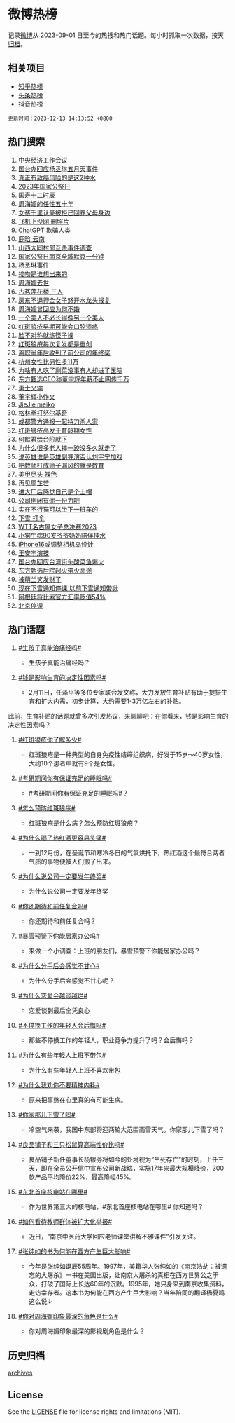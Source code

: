 # 微博热榜

记录[微博](https://www.weibo.com)从 2023-09-01 日至今的热搜和热门话题。每小时抓取一次数据，按天[归档](archives)。

## 相关项目

- [知乎热榜](https://github.com/hotarchive/zhihu)
- [头条热榜](https://github.com/hotarchive/toutiao)
- [抖音热榜](https://github.com/hotarchive/douyin)


`更新时间：2023-12-13 14:13:52 +0800`

## 热门搜索

1. [中央经济工作会议](https://m.weibo.cn/search?containerid=100103type%3D1%26t%3D10%26q%3D%23%E4%B8%AD%E5%A4%AE%E7%BB%8F%E6%B5%8E%E5%B7%A5%E4%BD%9C%E4%BC%9A%E8%AE%AE%23&stream_entry_id=51&isnewpage=1&extparam=seat%3D1%26stream_entry_id%3D51%26filter_type%3Drealtimehot%26pos%3D0%26q%3D%2523%25E4%25B8%25AD%25E5%25A4%25AE%25E7%25BB%258F%25E6%25B5%258E%25E5%25B7%25A5%25E4%25BD%259C%25E4%25BC%259A%25E8%25AE%25AE%2523%26dgr%3D0%26c_type%3D51%26cate%3D10103%26display_time%3D1702448031%26pre_seqid%3D170244803116002873539)
1. [国台办回应杨丞琳五月天事件](https://m.weibo.cn/search?containerid=100103type%3D1%26t%3D10%26q%3D%23%E5%9B%BD%E5%8F%B0%E5%8A%9E%E5%9B%9E%E5%BA%94%E6%9D%A8%E4%B8%9E%E7%90%B3%E4%BA%94%E6%9C%88%E5%A4%A9%E4%BA%8B%E4%BB%B6%23&stream_entry_id=31&isnewpage=1&extparam=seat%3D1%26band_rank%3D1%26c_type%3D31%26dgr%3D0%26filter_type%3Drealtimehot%26stream_entry_id%3D31%26pos%3D0%26q%3D%2523%25E5%259B%25BD%25E5%258F%25B0%25E5%258A%259E%25E5%259B%259E%25E5%25BA%2594%25E6%259D%25A8%25E4%25B8%259E%25E7%2590%25B3%25E4%25BA%2594%25E6%259C%2588%25E5%25A4%25A9%25E4%25BA%258B%25E4%25BB%25B6%2523%26realpos%3D1%26flag%3D4%26cate%3D5001%26lcate%3D5001%26display_time%3D1702448031%26pre_seqid%3D170244803116002873539)
1. [真正有致癌风险的是这2种水](https://m.weibo.cn/search?containerid=100103type%3D1%26t%3D10%26q%3D%23%E7%9C%9F%E6%AD%A3%E6%9C%89%E8%87%B4%E7%99%8C%E9%A3%8E%E9%99%A9%E7%9A%84%E6%98%AF%E8%BF%992%E7%A7%8D%E6%B0%B4%23&stream_entry_id=31&isnewpage=1&extparam=seat%3D1%26band_rank%3D2%26c_type%3D31%26dgr%3D0%26filter_type%3Drealtimehot%26stream_entry_id%3D31%26pos%3D1%26q%3D%2523%25E7%259C%259F%25E6%25AD%25A3%25E6%259C%2589%25E8%2587%25B4%25E7%2599%258C%25E9%25A3%258E%25E9%2599%25A9%25E7%259A%2584%25E6%2598%25AF%25E8%25BF%25992%25E7%25A7%258D%25E6%25B0%25B4%2523%26realpos%3D2%26flag%3D2%26cate%3D5001%26lcate%3D5001%26display_time%3D1702448031%26pre_seqid%3D170244803116002873539)
1. [2023年国家公祭日](https://m.weibo.cn/search?containerid=100103type%3D1%26t%3D10%26q%3D%232023%E5%B9%B4%E5%9B%BD%E5%AE%B6%E5%85%AC%E7%A5%AD%E6%97%A5%23&stream_entry_id=31&isnewpage=1&extparam=seat%3D1%26band_rank%3D3%26c_type%3D31%26dgr%3D0%26filter_type%3Drealtimehot%26stream_entry_id%3D31%26pos%3D2%26q%3D%25232023%25E5%25B9%25B4%25E5%259B%25BD%25E5%25AE%25B6%25E5%2585%25AC%25E7%25A5%25AD%25E6%2597%25A5%2523%26realpos%3D3%26flag%3D16%26cate%3D5001%26lcate%3D5001%26display_time%3D1702448031%26pre_seqid%3D170244803116002873539)
1. [国寿十二时辰](https://m.weibo.cn/search?containerid=100103type%3D1%26t%3D10%26q%3D%23%E5%9B%BD%E5%AF%BF%E5%8D%81%E4%BA%8C%E6%97%B6%E8%BE%B0%23&stream_entry_id=31&isnewpage=1&extparam=seat%3D1%26band_rank%3D4%26q%3D%2523%25E5%259B%25BD%25E5%25AF%25BF%25E5%258D%2581%25E4%25BA%258C%25E6%2597%25B6%25E8%25BE%25B0%2523%26dgr%3D0%26cate%3D5001%26stream_entry_id%3D31%26filter_type%3Drealtimehot%26pos%3D3%26c_type%3D31%26topic_ad%3D1%26adid%3D214077%26is_ad_pos%3D1%26lcate%3D5001%26display_time%3D1702448031%26pre_seqid%3D170244803116002873539)
1. [周海媚的任性五十年](https://m.weibo.cn/search?containerid=100103type%3D1%26t%3D10%26q%3D%E5%91%A8%E6%B5%B7%E5%AA%9A%E7%9A%84%E4%BB%BB%E6%80%A7%E4%BA%94%E5%8D%81%E5%B9%B4&stream_entry_id=31&isnewpage=1&extparam=seat%3D1%26band_rank%3D4%26c_type%3D31%26dgr%3D0%26filter_type%3Drealtimehot%26stream_entry_id%3D31%26pos%3D4%26q%3D%25E5%2591%25A8%25E6%25B5%25B7%25E5%25AA%259A%25E7%259A%2584%25E4%25BB%25BB%25E6%2580%25A7%25E4%25BA%2594%25E5%258D%2581%25E5%25B9%25B4%26realpos%3D4%26flag%3D2%26cate%3D5001%26lcate%3D5001%26display_time%3D1702448031%26pre_seqid%3D170244803116002873539)
1. [女孩千里认亲被拒已回养父母身边](https://m.weibo.cn/search?containerid=100103type%3D1%26t%3D10%26q%3D%23%E5%A5%B3%E5%AD%A9%E5%8D%83%E9%87%8C%E8%AE%A4%E4%BA%B2%E8%A2%AB%E6%8B%92%E5%B7%B2%E5%9B%9E%E5%85%BB%E7%88%B6%E6%AF%8D%E8%BA%AB%E8%BE%B9%23&stream_entry_id=31&isnewpage=1&extparam=seat%3D1%26band_rank%3D5%26c_type%3D31%26dgr%3D0%26filter_type%3Drealtimehot%26stream_entry_id%3D31%26pos%3D5%26q%3D%2523%25E5%25A5%25B3%25E5%25AD%25A9%25E5%258D%2583%25E9%2587%258C%25E8%25AE%25A4%25E4%25BA%25B2%25E8%25A2%25AB%25E6%258B%2592%25E5%25B7%25B2%25E5%259B%259E%25E5%2585%25BB%25E7%2588%25B6%25E6%25AF%258D%25E8%25BA%25AB%25E8%25BE%25B9%2523%26realpos%3D5%26flag%3D1%26cate%3D5001%26lcate%3D5001%26display_time%3D1702448031%26pre_seqid%3D170244803116002873539)
1. [飞机上没网 删照片](https://m.weibo.cn/search?containerid=100103type%3D1%26t%3D10%26q%3D%E9%A3%9E%E6%9C%BA%E4%B8%8A%E6%B2%A1%E7%BD%91+%E5%88%A0%E7%85%A7%E7%89%87&stream_entry_id=31&isnewpage=1&extparam=seat%3D1%26band_rank%3D6%26c_type%3D31%26dgr%3D0%26filter_type%3Drealtimehot%26stream_entry_id%3D31%26pos%3D6%26q%3D%25E9%25A3%259E%25E6%259C%25BA%25E4%25B8%258A%25E6%25B2%25A1%25E7%25BD%2591%2520%25E5%2588%25A0%25E7%2585%25A7%25E7%2589%2587%26realpos%3D6%26flag%3D2%26cate%3D5001%26lcate%3D5001%26display_time%3D1702448031%26pre_seqid%3D170244803116002873539)
1. [ChatGPT 欺骗人类](https://m.weibo.cn/search?containerid=100103type%3D1%26t%3D10%26q%3DChatGPT+%E6%AC%BA%E9%AA%97%E4%BA%BA%E7%B1%BB&stream_entry_id=31&isnewpage=1&extparam=seat%3D1%26band_rank%3D7%26c_type%3D31%26dgr%3D0%26filter_type%3Drealtimehot%26stream_entry_id%3D31%26pos%3D7%26q%3DChatGPT%2520%25E6%25AC%25BA%25E9%25AA%2597%25E4%25BA%25BA%25E7%25B1%25BB%26realpos%3D7%26flag%3D1%26cate%3D5001%26lcate%3D5001%26display_time%3D1702448031%26pre_seqid%3D170244803116002873539)
1. [鹿晗 云南](https://m.weibo.cn/search?containerid=100103type%3D1%26t%3D10%26q%3D%E9%B9%BF%E6%99%97+%E4%BA%91%E5%8D%97&stream_entry_id=31&isnewpage=1&extparam=seat%3D1%26band_rank%3D8%26c_type%3D31%26dgr%3D0%26filter_type%3Drealtimehot%26stream_entry_id%3D31%26pos%3D8%26q%3D%25E9%25B9%25BF%25E6%2599%2597%2520%25E4%25BA%2591%25E5%258D%2597%26realpos%3D8%26flag%3D1%26cate%3D5001%26lcate%3D5001%26display_time%3D1702448031%26pre_seqid%3D170244803116002873539)
1. [山西大同村邻互杀事件调查](https://m.weibo.cn/search?containerid=100103type%3D1%26t%3D10%26q%3D%23%E5%B1%B1%E8%A5%BF%E5%A4%A7%E5%90%8C%E6%9D%91%E9%82%BB%E4%BA%92%E6%9D%80%E4%BA%8B%E4%BB%B6%E8%B0%83%E6%9F%A5%23&stream_entry_id=31&isnewpage=1&extparam=seat%3D1%26band_rank%3D9%26c_type%3D31%26dgr%3D0%26filter_type%3Drealtimehot%26stream_entry_id%3D31%26pos%3D9%26q%3D%2523%25E5%25B1%25B1%25E8%25A5%25BF%25E5%25A4%25A7%25E5%2590%258C%25E6%259D%2591%25E9%2582%25BB%25E4%25BA%2592%25E6%259D%2580%25E4%25BA%258B%25E4%25BB%25B6%25E8%25B0%2583%25E6%259F%25A5%2523%26realpos%3D9%26flag%3D0%26cate%3D5001%26lcate%3D5001%26display_time%3D1702448031%26pre_seqid%3D170244803116002873539)
1. [国家公祭日南京全城默哀一分钟](https://m.weibo.cn/search?containerid=100103type%3D1%26t%3D10%26q%3D%23%E5%9B%BD%E5%AE%B6%E5%85%AC%E7%A5%AD%E6%97%A5%E5%8D%97%E4%BA%AC%E5%85%A8%E5%9F%8E%E9%BB%98%E5%93%80%E4%B8%80%E5%88%86%E9%92%9F%23&stream_entry_id=31&isnewpage=1&extparam=seat%3D1%26band_rank%3D10%26c_type%3D31%26dgr%3D0%26filter_type%3Drealtimehot%26stream_entry_id%3D31%26pos%3D10%26q%3D%2523%25E5%259B%25BD%25E5%25AE%25B6%25E5%2585%25AC%25E7%25A5%25AD%25E6%2597%25A5%25E5%258D%2597%25E4%25BA%25AC%25E5%2585%25A8%25E5%259F%258E%25E9%25BB%2598%25E5%2593%2580%25E4%25B8%2580%25E5%2588%2586%25E9%2592%259F%2523%26realpos%3D10%26flag%3D1%26cate%3D5001%26lcate%3D5001%26display_time%3D1702448031%26pre_seqid%3D170244803116002873539)
1. [杨丞琳事件](https://m.weibo.cn/search?containerid=100103type%3D1%26t%3D10%26q%3D%23%E6%9D%A8%E4%B8%9E%E7%90%B3%E4%BA%8B%E4%BB%B6%23&stream_entry_id=31&isnewpage=1&extparam=seat%3D1%26band_rank%3D11%26c_type%3D31%26dgr%3D0%26filter_type%3Drealtimehot%26stream_entry_id%3D31%26pos%3D11%26q%3D%2523%25E6%259D%25A8%25E4%25B8%259E%25E7%2590%25B3%25E4%25BA%258B%25E4%25BB%25B6%2523%26realpos%3D11%26flag%3D1%26cate%3D5001%26lcate%3D5001%26display_time%3D1702448031%26pre_seqid%3D170244803116002873539)
1. [接吻是谁想出来的](https://m.weibo.cn/search?containerid=100103type%3D1%26t%3D10%26q%3D%E6%8E%A5%E5%90%BB%E6%98%AF%E8%B0%81%E6%83%B3%E5%87%BA%E6%9D%A5%E7%9A%84&stream_entry_id=31&isnewpage=1&extparam=seat%3D1%26band_rank%3D12%26c_type%3D31%26dgr%3D0%26filter_type%3Drealtimehot%26stream_entry_id%3D31%26pos%3D12%26q%3D%25E6%258E%25A5%25E5%2590%25BB%25E6%2598%25AF%25E8%25B0%2581%25E6%2583%25B3%25E5%2587%25BA%25E6%259D%25A5%25E7%259A%2584%26realpos%3D12%26flag%3D2%26cate%3D5001%26lcate%3D5001%26display_time%3D1702448031%26pre_seqid%3D170244803116002873539)
1. [周海媚去世](https://m.weibo.cn/search?containerid=100103type%3D1%26t%3D10%26q%3D%E5%91%A8%E6%B5%B7%E5%AA%9A%E5%8E%BB%E4%B8%96&stream_entry_id=31&isnewpage=1&extparam=seat%3D1%26band_rank%3D13%26c_type%3D31%26dgr%3D0%26filter_type%3Drealtimehot%26stream_entry_id%3D31%26pos%3D13%26q%3D%25E5%2591%25A8%25E6%25B5%25B7%25E5%25AA%259A%25E5%258E%25BB%25E4%25B8%2596%26realpos%3D13%26flag%3D0%26cate%3D5001%26lcate%3D5001%26display_time%3D1702448031%26pre_seqid%3D170244803116002873539)
1. [古茗莲花楼 三人](https://m.weibo.cn/search?containerid=100103type%3D1%26t%3D10%26q%3D%E5%8F%A4%E8%8C%97%E8%8E%B2%E8%8A%B1%E6%A5%BC+%E4%B8%89%E4%BA%BA&stream_entry_id=31&isnewpage=1&extparam=seat%3D1%26band_rank%3D14%26c_type%3D31%26dgr%3D0%26filter_type%3Drealtimehot%26stream_entry_id%3D31%26pos%3D14%26q%3D%25E5%258F%25A4%25E8%258C%2597%25E8%258E%25B2%25E8%258A%25B1%25E6%25A5%25BC%2520%25E4%25B8%2589%25E4%25BA%25BA%26realpos%3D14%26flag%3D1%26cate%3D5001%26lcate%3D5001%26display_time%3D1702448031%26pre_seqid%3D170244803116002873539)
1. [房东不退押金女子怒开水龙头报复](https://m.weibo.cn/search?containerid=100103type%3D1%26t%3D10%26q%3D%23%E6%88%BF%E4%B8%9C%E4%B8%8D%E9%80%80%E6%8A%BC%E9%87%91%E5%A5%B3%E5%AD%90%E6%80%92%E5%BC%80%E6%B0%B4%E9%BE%99%E5%A4%B4%E6%8A%A5%E5%A4%8D%23&stream_entry_id=31&isnewpage=1&extparam=seat%3D1%26band_rank%3D15%26c_type%3D31%26dgr%3D0%26filter_type%3Drealtimehot%26stream_entry_id%3D31%26pos%3D15%26q%3D%2523%25E6%2588%25BF%25E4%25B8%259C%25E4%25B8%258D%25E9%2580%2580%25E6%258A%25BC%25E9%2587%2591%25E5%25A5%25B3%25E5%25AD%2590%25E6%2580%2592%25E5%25BC%2580%25E6%25B0%25B4%25E9%25BE%2599%25E5%25A4%25B4%25E6%258A%25A5%25E5%25A4%258D%2523%26realpos%3D15%26flag%3D1%26cate%3D5001%26lcate%3D5001%26display_time%3D1702448031%26pre_seqid%3D170244803116002873539)
1. [周海媚曾回应为何不婚](https://m.weibo.cn/search?containerid=100103type%3D1%26t%3D10%26q%3D%23%E5%91%A8%E6%B5%B7%E5%AA%9A%E6%9B%BE%E5%9B%9E%E5%BA%94%E4%B8%BA%E4%BD%95%E4%B8%8D%E5%A9%9A%23&stream_entry_id=31&isnewpage=1&extparam=seat%3D1%26band_rank%3D16%26c_type%3D31%26dgr%3D0%26filter_type%3Drealtimehot%26stream_entry_id%3D31%26pos%3D16%26q%3D%2523%25E5%2591%25A8%25E6%25B5%25B7%25E5%25AA%259A%25E6%259B%25BE%25E5%259B%259E%25E5%25BA%2594%25E4%25B8%25BA%25E4%25BD%2595%25E4%25B8%258D%25E5%25A9%259A%2523%26realpos%3D16%26flag%3D1%26cate%3D5001%26lcate%3D5001%26display_time%3D1702448031%26pre_seqid%3D170244803116002873539)
1. [一个美人不必长得像另一个美人](https://m.weibo.cn/search?containerid=100103type%3D1%26t%3D10%26q%3D%E4%B8%80%E4%B8%AA%E7%BE%8E%E4%BA%BA%E4%B8%8D%E5%BF%85%E9%95%BF%E5%BE%97%E5%83%8F%E5%8F%A6%E4%B8%80%E4%B8%AA%E7%BE%8E%E4%BA%BA&stream_entry_id=31&isnewpage=1&extparam=seat%3D1%26band_rank%3D17%26c_type%3D31%26dgr%3D0%26filter_type%3Drealtimehot%26stream_entry_id%3D31%26pos%3D17%26q%3D%25E4%25B8%2580%25E4%25B8%25AA%25E7%25BE%258E%25E4%25BA%25BA%25E4%25B8%258D%25E5%25BF%2585%25E9%2595%25BF%25E5%25BE%2597%25E5%2583%258F%25E5%258F%25A6%25E4%25B8%2580%25E4%25B8%25AA%25E7%25BE%258E%25E4%25BA%25BA%26realpos%3D17%26flag%3D1%26cate%3D5001%26lcate%3D5001%26display_time%3D1702448031%26pre_seqid%3D170244803116002873539)
1. [红斑狼疮早期可能会口腔溃疡](https://m.weibo.cn/search?containerid=100103type%3D1%26t%3D10%26q%3D%23%E7%BA%A2%E6%96%91%E7%8B%BC%E7%96%AE%E6%97%A9%E6%9C%9F%E5%8F%AF%E8%83%BD%E4%BC%9A%E5%8F%A3%E8%85%94%E6%BA%83%E7%96%A1%23&stream_entry_id=31&isnewpage=1&extparam=seat%3D1%26band_rank%3D18%26c_type%3D31%26dgr%3D0%26filter_type%3Drealtimehot%26stream_entry_id%3D31%26pos%3D18%26q%3D%2523%25E7%25BA%25A2%25E6%2596%2591%25E7%258B%25BC%25E7%2596%25AE%25E6%2597%25A9%25E6%259C%259F%25E5%258F%25AF%25E8%2583%25BD%25E4%25BC%259A%25E5%258F%25A3%25E8%2585%2594%25E6%25BA%2583%25E7%2596%25A1%2523%26realpos%3D18%26flag%3D1%26cate%3D5001%26lcate%3D5001%26display_time%3D1702448031%26pre_seqid%3D170244803116002873539)
1. [脸不对称就练筷子操](https://m.weibo.cn/search?containerid=100103type%3D1%26t%3D10%26q%3D%E8%84%B8%E4%B8%8D%E5%AF%B9%E7%A7%B0%E5%B0%B1%E7%BB%83%E7%AD%B7%E5%AD%90%E6%93%8D&stream_entry_id=31&isnewpage=1&extparam=seat%3D1%26band_rank%3D19%26c_type%3D31%26dgr%3D0%26filter_type%3Drealtimehot%26stream_entry_id%3D31%26pos%3D19%26q%3D%25E8%2584%25B8%25E4%25B8%258D%25E5%25AF%25B9%25E7%25A7%25B0%25E5%25B0%25B1%25E7%25BB%2583%25E7%25AD%25B7%25E5%25AD%2590%25E6%2593%258D%26realpos%3D19%26flag%3D0%26cate%3D5001%26lcate%3D5001%26display_time%3D1702448031%26pre_seqid%3D170244803116002873539)
1. [红斑狼疮每次复发都是重创](https://m.weibo.cn/search?containerid=100103type%3D1%26t%3D10%26q%3D%23%E7%BA%A2%E6%96%91%E7%8B%BC%E7%96%AE%E6%AF%8F%E6%AC%A1%E5%A4%8D%E5%8F%91%E9%83%BD%E6%98%AF%E9%87%8D%E5%88%9B%23&stream_entry_id=31&isnewpage=1&extparam=seat%3D1%26band_rank%3D20%26c_type%3D31%26dgr%3D0%26filter_type%3Drealtimehot%26stream_entry_id%3D31%26pos%3D20%26q%3D%2523%25E7%25BA%25A2%25E6%2596%2591%25E7%258B%25BC%25E7%2596%25AE%25E6%25AF%258F%25E6%25AC%25A1%25E5%25A4%258D%25E5%258F%2591%25E9%2583%25BD%25E6%2598%25AF%25E9%2587%258D%25E5%2588%259B%2523%26realpos%3D20%26flag%3D0%26cate%3D5001%26lcate%3D5001%26display_time%3D1702448031%26pre_seqid%3D170244803116002873539)
1. [离职半年后收到了前公司的年终奖](https://m.weibo.cn/search?containerid=100103type%3D1%26t%3D10%26q%3D%23%E7%A6%BB%E8%81%8C%E5%8D%8A%E5%B9%B4%E5%90%8E%E6%94%B6%E5%88%B0%E4%BA%86%E5%89%8D%E5%85%AC%E5%8F%B8%E7%9A%84%E5%B9%B4%E7%BB%88%E5%A5%96%23&stream_entry_id=31&isnewpage=1&extparam=seat%3D1%26band_rank%3D21%26c_type%3D31%26dgr%3D0%26filter_type%3Drealtimehot%26stream_entry_id%3D31%26pos%3D21%26q%3D%2523%25E7%25A6%25BB%25E8%2581%258C%25E5%258D%258A%25E5%25B9%25B4%25E5%2590%258E%25E6%2594%25B6%25E5%2588%25B0%25E4%25BA%2586%25E5%2589%258D%25E5%2585%25AC%25E5%258F%25B8%25E7%259A%2584%25E5%25B9%25B4%25E7%25BB%2588%25E5%25A5%2596%2523%26realpos%3D21%26flag%3D0%26cate%3D5001%26lcate%3D5001%26display_time%3D1702448031%26pre_seqid%3D170244803116002873539)
1. [杭州女性比男性多11万](https://m.weibo.cn/search?containerid=100103type%3D1%26t%3D10%26q%3D%23%E6%9D%AD%E5%B7%9E%E5%A5%B3%E6%80%A7%E6%AF%94%E7%94%B7%E6%80%A7%E5%A4%9A11%E4%B8%87%23&stream_entry_id=31&isnewpage=1&extparam=seat%3D1%26band_rank%3D22%26c_type%3D31%26dgr%3D0%26filter_type%3Drealtimehot%26stream_entry_id%3D31%26pos%3D22%26q%3D%2523%25E6%259D%25AD%25E5%25B7%259E%25E5%25A5%25B3%25E6%2580%25A7%25E6%25AF%2594%25E7%2594%25B7%25E6%2580%25A7%25E5%25A4%259A11%25E4%25B8%2587%2523%26realpos%3D22%26flag%3D1%26cate%3D5001%26lcate%3D5001%26display_time%3D1702448031%26pre_seqid%3D170244803116002873539)
1. [为啥有人吃了剩菜没事有人却进了医院](https://m.weibo.cn/search?containerid=100103type%3D1%26t%3D10%26q%3D%23%E4%B8%BA%E5%95%A5%E6%9C%89%E4%BA%BA%E5%90%83%E4%BA%86%E5%89%A9%E8%8F%9C%E6%B2%A1%E4%BA%8B%E6%9C%89%E4%BA%BA%E5%8D%B4%E8%BF%9B%E4%BA%86%E5%8C%BB%E9%99%A2%23&stream_entry_id=31&isnewpage=1&extparam=seat%3D1%26band_rank%3D23%26c_type%3D31%26dgr%3D0%26filter_type%3Drealtimehot%26stream_entry_id%3D31%26pos%3D23%26q%3D%2523%25E4%25B8%25BA%25E5%2595%25A5%25E6%259C%2589%25E4%25BA%25BA%25E5%2590%2583%25E4%25BA%2586%25E5%2589%25A9%25E8%258F%259C%25E6%25B2%25A1%25E4%25BA%258B%25E6%259C%2589%25E4%25BA%25BA%25E5%258D%25B4%25E8%25BF%259B%25E4%25BA%2586%25E5%258C%25BB%25E9%2599%25A2%2523%26realpos%3D23%26flag%3D1%26cate%3D5001%26lcate%3D5001%26display_time%3D1702448031%26pre_seqid%3D170244803116002873539)
1. [东方甄选CEO称董宇辉年薪不止网传千万](https://m.weibo.cn/search?containerid=100103type%3D1%26t%3D10%26q%3D%23%E4%B8%9C%E6%96%B9%E7%94%84%E9%80%89CEO%E7%A7%B0%E8%91%A3%E5%AE%87%E8%BE%89%E5%B9%B4%E8%96%AA%E4%B8%8D%E6%AD%A2%E7%BD%91%E4%BC%A0%E5%8D%83%E4%B8%87%23&stream_entry_id=31&isnewpage=1&extparam=seat%3D1%26band_rank%3D24%26c_type%3D31%26dgr%3D0%26filter_type%3Drealtimehot%26stream_entry_id%3D31%26pos%3D24%26q%3D%2523%25E4%25B8%259C%25E6%2596%25B9%25E7%2594%2584%25E9%2580%2589CEO%25E7%25A7%25B0%25E8%2591%25A3%25E5%25AE%2587%25E8%25BE%2589%25E5%25B9%25B4%25E8%2596%25AA%25E4%25B8%258D%25E6%25AD%25A2%25E7%25BD%2591%25E4%25BC%25A0%25E5%258D%2583%25E4%25B8%2587%2523%26realpos%3D24%26flag%3D0%26cate%3D5001%26lcate%3D5001%26display_time%3D1702448031%26pre_seqid%3D170244803116002873539)
1. [勇士又输](https://m.weibo.cn/search?containerid=100103type%3D1%26t%3D10%26q%3D%E5%8B%87%E5%A3%AB%E5%8F%88%E8%BE%93&stream_entry_id=31&isnewpage=1&extparam=seat%3D1%26band_rank%3D25%26c_type%3D31%26dgr%3D0%26filter_type%3Drealtimehot%26stream_entry_id%3D31%26pos%3D25%26q%3D%25E5%258B%2587%25E5%25A3%25AB%25E5%258F%2588%25E8%25BE%2593%26realpos%3D25%26flag%3D1%26cate%3D5001%26lcate%3D5001%26display_time%3D1702448031%26pre_seqid%3D170244803116002873539)
1. [董宇辉小作文](https://m.weibo.cn/search?containerid=100103type%3D1%26t%3D10%26q%3D%E8%91%A3%E5%AE%87%E8%BE%89%E5%B0%8F%E4%BD%9C%E6%96%87&stream_entry_id=31&isnewpage=1&extparam=seat%3D1%26band_rank%3D26%26c_type%3D31%26dgr%3D0%26filter_type%3Drealtimehot%26stream_entry_id%3D31%26pos%3D26%26q%3D%25E8%2591%25A3%25E5%25AE%2587%25E8%25BE%2589%25E5%25B0%258F%25E4%25BD%259C%25E6%2596%2587%26realpos%3D26%26flag%3D0%26cate%3D5001%26lcate%3D5001%26display_time%3D1702448031%26pre_seqid%3D170244803116002873539)
1. [JieJie meiko](https://m.weibo.cn/search?containerid=100103type%3D1%26t%3D10%26q%3DJieJie+meiko&stream_entry_id=31&isnewpage=1&extparam=seat%3D1%26band_rank%3D27%26c_type%3D31%26dgr%3D0%26filter_type%3Drealtimehot%26stream_entry_id%3D31%26pos%3D27%26q%3DJieJie%2520meiko%26realpos%3D27%26flag%3D1%26cate%3D5001%26lcate%3D5001%26display_time%3D1702448031%26pre_seqid%3D170244803116002873539)
1. [格林拳打努尔基奇](https://m.weibo.cn/search?containerid=100103type%3D1%26t%3D10%26q%3D%23%E6%A0%BC%E6%9E%97%E6%8B%B3%E6%89%93%E5%8A%AA%E5%B0%94%E5%9F%BA%E5%A5%87%23&stream_entry_id=31&isnewpage=1&extparam=seat%3D1%26band_rank%3D28%26c_type%3D31%26dgr%3D0%26filter_type%3Drealtimehot%26stream_entry_id%3D31%26pos%3D28%26q%3D%2523%25E6%25A0%25BC%25E6%259E%2597%25E6%258B%25B3%25E6%2589%2593%25E5%258A%25AA%25E5%25B0%2594%25E5%259F%25BA%25E5%25A5%2587%2523%26realpos%3D28%26flag%3D1%26cate%3D5001%26lcate%3D5001%26display_time%3D1702448031%26pre_seqid%3D170244803116002873539)
1. [成都警方通报一起持刀杀人案](https://m.weibo.cn/search?containerid=100103type%3D1%26t%3D10%26q%3D%23%E6%88%90%E9%83%BD%E8%AD%A6%E6%96%B9%E9%80%9A%E6%8A%A5%E4%B8%80%E8%B5%B7%E6%8C%81%E5%88%80%E6%9D%80%E4%BA%BA%E6%A1%88%23&stream_entry_id=31&isnewpage=1&extparam=seat%3D1%26band_rank%3D29%26c_type%3D31%26dgr%3D0%26filter_type%3Drealtimehot%26stream_entry_id%3D31%26pos%3D29%26q%3D%2523%25E6%2588%2590%25E9%2583%25BD%25E8%25AD%25A6%25E6%2596%25B9%25E9%2580%259A%25E6%258A%25A5%25E4%25B8%2580%25E8%25B5%25B7%25E6%258C%2581%25E5%2588%2580%25E6%259D%2580%25E4%25BA%25BA%25E6%25A1%2588%2523%26realpos%3D29%26flag%3D1%26cate%3D5001%26lcate%3D5001%26display_time%3D1702448031%26pre_seqid%3D170244803116002873539)
1. [红斑狼疮高发于育龄期女性](https://m.weibo.cn/search?containerid=100103type%3D1%26t%3D10%26q%3D%23%E7%BA%A2%E6%96%91%E7%8B%BC%E7%96%AE%E9%AB%98%E5%8F%91%E4%BA%8E%E8%82%B2%E9%BE%84%E6%9C%9F%E5%A5%B3%E6%80%A7%23&stream_entry_id=31&isnewpage=1&extparam=seat%3D1%26band_rank%3D30%26c_type%3D31%26dgr%3D0%26filter_type%3Drealtimehot%26stream_entry_id%3D31%26pos%3D30%26q%3D%2523%25E7%25BA%25A2%25E6%2596%2591%25E7%258B%25BC%25E7%2596%25AE%25E9%25AB%2598%25E5%258F%2591%25E4%25BA%258E%25E8%2582%25B2%25E9%25BE%2584%25E6%259C%259F%25E5%25A5%25B3%25E6%2580%25A7%2523%26realpos%3D30%26flag%3D1%26cate%3D5001%26lcate%3D5001%26display_time%3D1702448031%26pre_seqid%3D170244803116002873539)
1. [何猷君给台阶就下](https://m.weibo.cn/search?containerid=100103type%3D1%26t%3D10%26q%3D%E4%BD%95%E7%8C%B7%E5%90%9B%E7%BB%99%E5%8F%B0%E9%98%B6%E5%B0%B1%E4%B8%8B&stream_entry_id=31&isnewpage=1&extparam=seat%3D1%26band_rank%3D31%26c_type%3D31%26dgr%3D0%26filter_type%3Drealtimehot%26stream_entry_id%3D31%26pos%3D31%26q%3D%25E4%25BD%2595%25E7%258C%25B7%25E5%2590%259B%25E7%25BB%2599%25E5%258F%25B0%25E9%2598%25B6%25E5%25B0%25B1%25E4%25B8%258B%26realpos%3D31%26flag%3D1%26cate%3D5001%26lcate%3D5001%26display_time%3D1702448031%26pre_seqid%3D170244803116002873539)
1. [为什么很多老人摔一跤没多久就走了](https://m.weibo.cn/search?containerid=100103type%3D1%26t%3D10%26q%3D%23%E4%B8%BA%E4%BB%80%E4%B9%88%E5%BE%88%E5%A4%9A%E8%80%81%E4%BA%BA%E6%91%94%E4%B8%80%E8%B7%A4%E6%B2%A1%E5%A4%9A%E4%B9%85%E5%B0%B1%E8%B5%B0%E4%BA%86%23&stream_entry_id=31&isnewpage=1&extparam=seat%3D1%26band_rank%3D32%26c_type%3D31%26dgr%3D0%26filter_type%3Drealtimehot%26stream_entry_id%3D31%26pos%3D32%26q%3D%2523%25E4%25B8%25BA%25E4%25BB%2580%25E4%25B9%2588%25E5%25BE%2588%25E5%25A4%259A%25E8%2580%2581%25E4%25BA%25BA%25E6%2591%2594%25E4%25B8%2580%25E8%25B7%25A4%25E6%25B2%25A1%25E5%25A4%259A%25E4%25B9%2585%25E5%25B0%25B1%25E8%25B5%25B0%25E4%25BA%2586%2523%26realpos%3D32%26flag%3D0%26cate%3D5001%26lcate%3D5001%26display_time%3D1702448031%26pre_seqid%3D170244803116002873539)
1. [说英雄谁是英雄副导演否认刘宇宁加戏](https://m.weibo.cn/search?containerid=100103type%3D1%26t%3D10%26q%3D%23%E8%AF%B4%E8%8B%B1%E9%9B%84%E8%B0%81%E6%98%AF%E8%8B%B1%E9%9B%84%E5%89%AF%E5%AF%BC%E6%BC%94%E5%90%A6%E8%AE%A4%E5%88%98%E5%AE%87%E5%AE%81%E5%8A%A0%E6%88%8F%23&stream_entry_id=31&isnewpage=1&extparam=seat%3D1%26band_rank%3D33%26c_type%3D31%26dgr%3D0%26filter_type%3Drealtimehot%26stream_entry_id%3D31%26pos%3D33%26q%3D%2523%25E8%25AF%25B4%25E8%258B%25B1%25E9%259B%2584%25E8%25B0%2581%25E6%2598%25AF%25E8%258B%25B1%25E9%259B%2584%25E5%2589%25AF%25E5%25AF%25BC%25E6%25BC%2594%25E5%2590%25A6%25E8%25AE%25A4%25E5%2588%2598%25E5%25AE%2587%25E5%25AE%2581%25E5%258A%25A0%25E6%2588%258F%2523%26realpos%3D33%26flag%3D1%26cate%3D5001%26lcate%3D5001%26display_time%3D1702448031%26pre_seqid%3D170244803116002873539)
1. [把教师打成筛子漏风的就是教育](https://m.weibo.cn/search?containerid=100103type%3D1%26t%3D10%26q%3D%23%E6%8A%8A%E6%95%99%E5%B8%88%E6%89%93%E6%88%90%E7%AD%9B%E5%AD%90%E6%BC%8F%E9%A3%8E%E7%9A%84%E5%B0%B1%E6%98%AF%E6%95%99%E8%82%B2%23&stream_entry_id=31&isnewpage=1&extparam=seat%3D1%26band_rank%3D34%26c_type%3D31%26dgr%3D0%26filter_type%3Drealtimehot%26stream_entry_id%3D31%26pos%3D34%26q%3D%2523%25E6%258A%258A%25E6%2595%2599%25E5%25B8%2588%25E6%2589%2593%25E6%2588%2590%25E7%25AD%259B%25E5%25AD%2590%25E6%25BC%258F%25E9%25A3%258E%25E7%259A%2584%25E5%25B0%25B1%25E6%2598%25AF%25E6%2595%2599%25E8%2582%25B2%2523%26realpos%3D34%26flag%3D0%26cate%3D5001%26lcate%3D5001%26display_time%3D1702448031%26pre_seqid%3D170244803116002873539)
1. [美甲尽头 裸色](https://m.weibo.cn/search?containerid=100103type%3D1%26t%3D10%26q%3D%E7%BE%8E%E7%94%B2%E5%B0%BD%E5%A4%B4+%E8%A3%B8%E8%89%B2&stream_entry_id=31&isnewpage=1&extparam=seat%3D1%26band_rank%3D35%26c_type%3D31%26dgr%3D0%26filter_type%3Drealtimehot%26stream_entry_id%3D31%26pos%3D35%26q%3D%25E7%25BE%258E%25E7%2594%25B2%25E5%25B0%25BD%25E5%25A4%25B4%2520%25E8%25A3%25B8%25E8%2589%25B2%26realpos%3D35%26flag%3D0%26cate%3D5001%26lcate%3D5001%26display_time%3D1702448031%26pre_seqid%3D170244803116002873539)
1. [再见周芷若](https://m.weibo.cn/search?containerid=100103type%3D1%26t%3D10%26q%3D%23%E5%86%8D%E8%A7%81%E5%91%A8%E8%8A%B7%E8%8B%A5%23&stream_entry_id=31&isnewpage=1&extparam=seat%3D1%26band_rank%3D36%26c_type%3D31%26dgr%3D0%26filter_type%3Drealtimehot%26stream_entry_id%3D31%26pos%3D36%26q%3D%2523%25E5%2586%258D%25E8%25A7%2581%25E5%2591%25A8%25E8%258A%25B7%25E8%258B%25A5%2523%26realpos%3D36%26flag%3D0%26cate%3D5001%26lcate%3D5001%26display_time%3D1702448031%26pre_seqid%3D170244803116002873539)
1. [进大厂后感觉自己是个土帽](https://m.weibo.cn/search?containerid=100103type%3D1%26t%3D10%26q%3D%E8%BF%9B%E5%A4%A7%E5%8E%82%E5%90%8E%E6%84%9F%E8%A7%89%E8%87%AA%E5%B7%B1%E6%98%AF%E4%B8%AA%E5%9C%9F%E5%B8%BD&stream_entry_id=31&isnewpage=1&extparam=seat%3D1%26band_rank%3D37%26c_type%3D31%26dgr%3D0%26filter_type%3Drealtimehot%26stream_entry_id%3D31%26pos%3D37%26q%3D%25E8%25BF%259B%25E5%25A4%25A7%25E5%258E%2582%25E5%2590%258E%25E6%2584%259F%25E8%25A7%2589%25E8%2587%25AA%25E5%25B7%25B1%25E6%2598%25AF%25E4%25B8%25AA%25E5%259C%259F%25E5%25B8%25BD%26realpos%3D37%26flag%3D0%26cate%3D5001%26lcate%3D5001%26display_time%3D1702448031%26pre_seqid%3D170244803116002873539)
1. [公司倒闭有你一份力吧](https://m.weibo.cn/search?containerid=100103type%3D1%26t%3D10%26q%3D%E5%85%AC%E5%8F%B8%E5%80%92%E9%97%AD%E6%9C%89%E4%BD%A0%E4%B8%80%E4%BB%BD%E5%8A%9B%E5%90%A7&stream_entry_id=31&isnewpage=1&extparam=seat%3D1%26band_rank%3D38%26c_type%3D31%26dgr%3D0%26filter_type%3Drealtimehot%26stream_entry_id%3D31%26pos%3D38%26q%3D%25E5%2585%25AC%25E5%258F%25B8%25E5%2580%2592%25E9%2597%25AD%25E6%259C%2589%25E4%25BD%25A0%25E4%25B8%2580%25E4%25BB%25BD%25E5%258A%259B%25E5%2590%25A7%26realpos%3D38%26flag%3D1%26cate%3D5001%26lcate%3D5001%26display_time%3D1702448031%26pre_seqid%3D170244803116002873539)
1. [实在不行猫可以坐下一班车的](https://m.weibo.cn/search?containerid=100103type%3D1%26t%3D10%26q%3D%E5%AE%9E%E5%9C%A8%E4%B8%8D%E8%A1%8C%E7%8C%AB%E5%8F%AF%E4%BB%A5%E5%9D%90%E4%B8%8B%E4%B8%80%E7%8F%AD%E8%BD%A6%E7%9A%84&stream_entry_id=31&isnewpage=1&extparam=seat%3D1%26band_rank%3D39%26c_type%3D31%26dgr%3D0%26filter_type%3Drealtimehot%26stream_entry_id%3D31%26pos%3D39%26q%3D%25E5%25AE%259E%25E5%259C%25A8%25E4%25B8%258D%25E8%25A1%258C%25E7%258C%25AB%25E5%258F%25AF%25E4%25BB%25A5%25E5%259D%2590%25E4%25B8%258B%25E4%25B8%2580%25E7%258F%25AD%25E8%25BD%25A6%25E7%259A%2584%26realpos%3D39%26flag%3D1%26cate%3D5001%26lcate%3D5001%26display_time%3D1702448031%26pre_seqid%3D170244803116002873539)
1. [下雪 打伞](https://m.weibo.cn/search?containerid=100103type%3D1%26t%3D10%26q%3D%E4%B8%8B%E9%9B%AA+%E6%89%93%E4%BC%9E&stream_entry_id=31&isnewpage=1&extparam=seat%3D1%26band_rank%3D40%26c_type%3D31%26dgr%3D0%26filter_type%3Drealtimehot%26stream_entry_id%3D31%26pos%3D40%26q%3D%25E4%25B8%258B%25E9%259B%25AA%2520%25E6%2589%2593%25E4%25BC%259E%26realpos%3D40%26flag%3D0%26cate%3D5001%26lcate%3D5001%26display_time%3D1702448031%26pre_seqid%3D170244803116002873539)
1. [WTT名古屋女子总决赛2023](https://m.weibo.cn/search?containerid=100103type%3D1%26t%3D10%26q%3D%23WTT%E5%90%8D%E5%8F%A4%E5%B1%8B%E5%A5%B3%E5%AD%90%E6%80%BB%E5%86%B3%E8%B5%9B2023%23&stream_entry_id=31&isnewpage=1&extparam=seat%3D1%26band_rank%3D41%26c_type%3D31%26dgr%3D0%26filter_type%3Drealtimehot%26stream_entry_id%3D31%26pos%3D41%26q%3D%2523WTT%25E5%2590%258D%25E5%258F%25A4%25E5%25B1%258B%25E5%25A5%25B3%25E5%25AD%2590%25E6%2580%25BB%25E5%2586%25B3%25E8%25B5%259B2023%2523%26realpos%3D41%26flag%3D1%26cate%3D5001%26lcate%3D5001%26display_time%3D1702448031%26pre_seqid%3D170244803116002873539)
1. [小狗生病90岁爷爷奶奶陪伴挂水](https://m.weibo.cn/search?containerid=100103type%3D1%26t%3D10%26q%3D%23%E5%B0%8F%E7%8B%97%E7%94%9F%E7%97%8590%E5%B2%81%E7%88%B7%E7%88%B7%E5%A5%B6%E5%A5%B6%E9%99%AA%E4%BC%B4%E6%8C%82%E6%B0%B4%23&stream_entry_id=31&isnewpage=1&extparam=seat%3D1%26band_rank%3D42%26c_type%3D31%26dgr%3D0%26filter_type%3Drealtimehot%26stream_entry_id%3D31%26pos%3D42%26q%3D%2523%25E5%25B0%258F%25E7%258B%2597%25E7%2594%259F%25E7%2597%258590%25E5%25B2%2581%25E7%2588%25B7%25E7%2588%25B7%25E5%25A5%25B6%25E5%25A5%25B6%25E9%2599%25AA%25E4%25BC%25B4%25E6%258C%2582%25E6%25B0%25B4%2523%26realpos%3D42%26flag%3D1%26cate%3D5001%26lcate%3D5001%26display_time%3D1702448031%26pre_seqid%3D170244803116002873539)
1. [iPhone16或调整相机岛设计](https://m.weibo.cn/search?containerid=100103type%3D1%26t%3D10%26q%3D%23iPhone16%E6%88%96%E8%B0%83%E6%95%B4%E7%9B%B8%E6%9C%BA%E5%B2%9B%E8%AE%BE%E8%AE%A1%23&stream_entry_id=31&isnewpage=1&extparam=seat%3D1%26band_rank%3D43%26c_type%3D31%26dgr%3D0%26filter_type%3Drealtimehot%26stream_entry_id%3D31%26pos%3D43%26q%3D%2523iPhone16%25E6%2588%2596%25E8%25B0%2583%25E6%2595%25B4%25E7%259B%25B8%25E6%259C%25BA%25E5%25B2%259B%25E8%25AE%25BE%25E8%25AE%25A1%2523%26realpos%3D43%26flag%3D0%26cate%3D5001%26lcate%3D5001%26display_time%3D1702448031%26pre_seqid%3D170244803116002873539)
1. [王安宇演技](https://m.weibo.cn/search?containerid=100103type%3D1%26t%3D10%26q%3D%E7%8E%8B%E5%AE%89%E5%AE%87%E6%BC%94%E6%8A%80&stream_entry_id=31&isnewpage=1&extparam=seat%3D1%26band_rank%3D44%26c_type%3D31%26dgr%3D0%26filter_type%3Drealtimehot%26stream_entry_id%3D31%26pos%3D44%26q%3D%25E7%258E%258B%25E5%25AE%2589%25E5%25AE%2587%25E6%25BC%2594%25E6%258A%2580%26realpos%3D44%26flag%3D0%26cate%3D5001%26lcate%3D5001%26display_time%3D1702448031%26pre_seqid%3D170244803116002873539)
1. [国台办回应台湾街头酸菜鱼爆火](https://m.weibo.cn/search?containerid=100103type%3D1%26t%3D10%26q%3D%23%E5%9B%BD%E5%8F%B0%E5%8A%9E%E5%9B%9E%E5%BA%94%E5%8F%B0%E6%B9%BE%E8%A1%97%E5%A4%B4%E9%85%B8%E8%8F%9C%E9%B1%BC%E7%88%86%E7%81%AB%23&stream_entry_id=31&isnewpage=1&extparam=seat%3D1%26band_rank%3D45%26c_type%3D31%26dgr%3D0%26filter_type%3Drealtimehot%26stream_entry_id%3D31%26pos%3D45%26q%3D%2523%25E5%259B%25BD%25E5%258F%25B0%25E5%258A%259E%25E5%259B%259E%25E5%25BA%2594%25E5%258F%25B0%25E6%25B9%25BE%25E8%25A1%2597%25E5%25A4%25B4%25E9%2585%25B8%25E8%258F%259C%25E9%25B1%25BC%25E7%2588%2586%25E7%2581%25AB%2523%26realpos%3D45%26flag%3D1%26cate%3D5001%26lcate%3D5001%26display_time%3D1702448031%26pre_seqid%3D170244803116002873539)
1. [东方甄选后院起火带火高途](https://m.weibo.cn/search?containerid=100103type%3D1%26t%3D10%26q%3D%23%E4%B8%9C%E6%96%B9%E7%94%84%E9%80%89%E5%90%8E%E9%99%A2%E8%B5%B7%E7%81%AB%E5%B8%A6%E7%81%AB%E9%AB%98%E9%80%94%23&stream_entry_id=31&isnewpage=1&extparam=seat%3D1%26band_rank%3D46%26c_type%3D31%26dgr%3D0%26filter_type%3Drealtimehot%26stream_entry_id%3D31%26pos%3D46%26q%3D%2523%25E4%25B8%259C%25E6%2596%25B9%25E7%2594%2584%25E9%2580%2589%25E5%2590%258E%25E9%2599%25A2%25E8%25B5%25B7%25E7%2581%25AB%25E5%25B8%25A6%25E7%2581%25AB%25E9%25AB%2598%25E9%2580%2594%2523%26realpos%3D46%26flag%3D1%26cate%3D5001%26lcate%3D5001%26display_time%3D1702448031%26pre_seqid%3D170244803116002873539)
1. [被萌兰笑发财了](https://m.weibo.cn/search?containerid=100103type%3D1%26t%3D10%26q%3D%E8%A2%AB%E8%90%8C%E5%85%B0%E7%AC%91%E5%8F%91%E8%B4%A2%E4%BA%86&stream_entry_id=31&isnewpage=1&extparam=seat%3D1%26band_rank%3D47%26c_type%3D31%26dgr%3D0%26filter_type%3Drealtimehot%26stream_entry_id%3D31%26pos%3D47%26q%3D%25E8%25A2%25AB%25E8%2590%258C%25E5%2585%25B0%25E7%25AC%2591%25E5%258F%2591%25E8%25B4%25A2%25E4%25BA%2586%26realpos%3D47%26flag%3D0%26cate%3D5001%26lcate%3D5001%26display_time%3D1702448031%26pre_seqid%3D170244803116002873539)
1. [现在下雪通知停课 以前下雪通知带锹](https://m.weibo.cn/search?containerid=100103type%3D1%26t%3D10%26q%3D%E7%8E%B0%E5%9C%A8%E4%B8%8B%E9%9B%AA%E9%80%9A%E7%9F%A5%E5%81%9C%E8%AF%BE+%E4%BB%A5%E5%89%8D%E4%B8%8B%E9%9B%AA%E9%80%9A%E7%9F%A5%E5%B8%A6%E9%94%B9&stream_entry_id=31&isnewpage=1&extparam=seat%3D1%26band_rank%3D48%26c_type%3D31%26dgr%3D0%26filter_type%3Drealtimehot%26stream_entry_id%3D31%26pos%3D48%26q%3D%25E7%258E%25B0%25E5%259C%25A8%25E4%25B8%258B%25E9%259B%25AA%25E9%2580%259A%25E7%259F%25A5%25E5%2581%259C%25E8%25AF%25BE%2520%25E4%25BB%25A5%25E5%2589%258D%25E4%25B8%258B%25E9%259B%25AA%25E9%2580%259A%25E7%259F%25A5%25E5%25B8%25A6%25E9%2594%25B9%26realpos%3D48%26flag%3D0%26cate%3D5001%26lcate%3D5001%26display_time%3D1702448031%26pre_seqid%3D170244803116002873539)
1. [阿根廷将比索官方汇率贬值54%](https://m.weibo.cn/search?containerid=100103type%3D1%26t%3D10%26q%3D%23%E9%98%BF%E6%A0%B9%E5%BB%B7%E5%B0%86%E6%AF%94%E7%B4%A2%E5%AE%98%E6%96%B9%E6%B1%87%E7%8E%87%E8%B4%AC%E5%80%BC54%25%23&stream_entry_id=31&isnewpage=1&extparam=seat%3D1%26band_rank%3D49%26c_type%3D31%26dgr%3D0%26filter_type%3Drealtimehot%26stream_entry_id%3D31%26pos%3D49%26q%3D%2523%25E9%2598%25BF%25E6%25A0%25B9%25E5%25BB%25B7%25E5%25B0%2586%25E6%25AF%2594%25E7%25B4%25A2%25E5%25AE%2598%25E6%2596%25B9%25E6%25B1%2587%25E7%258E%2587%25E8%25B4%25AC%25E5%2580%25BC54%2525%2523%26realpos%3D49%26flag%3D1%26cate%3D5001%26lcate%3D5001%26display_time%3D1702448031%26pre_seqid%3D170244803116002873539)
1. [北京停课](https://m.weibo.cn/search?containerid=100103type%3D1%26t%3D10%26q%3D%E5%8C%97%E4%BA%AC%E5%81%9C%E8%AF%BE&stream_entry_id=31&isnewpage=1&extparam=seat%3D1%26band_rank%3D50%26c_type%3D31%26dgr%3D0%26filter_type%3Drealtimehot%26stream_entry_id%3D31%26pos%3D50%26q%3D%25E5%258C%2597%25E4%25BA%25AC%25E5%2581%259C%25E8%25AF%25BE%26realpos%3D50%26flag%3D0%26cate%3D5001%26lcate%3D5001%26display_time%3D1702448031%26pre_seqid%3D170244803116002873539)

## 热门话题

1. [#生孩子真能治痛经吗#](https://m.weibo.cn/search?containerid=231522type%3D1%26t%3D10%26q%3D%23%E7%94%9F%E5%AD%A9%E5%AD%90%E7%9C%9F%E8%83%BD%E6%B2%BB%E7%97%9B%E7%BB%8F%E5%90%97%23&stream_entry_id=128&isnewpage=1&extparam=seat%3D1%26unitid%3D1702423943253%26pos%3D1-0-0%26c_type%3D128%26dgr%3D0%26lcate%3D5004%26cate%3D5004%26display_time%3D1702448032%26pre_seqid%3D1702448032056028600105)
    - 生孩子真能治痛经吗？

1. [#钱是影响生育的决定性因素吗#](https://m.weibo.cn/search?containerid=231522type%3D1%26t%3D10%26q%3D%23%E9%92%B1%E6%98%AF%E5%BD%B1%E5%93%8D%E7%94%9F%E8%82%B2%E7%9A%84%E5%86%B3%E5%AE%9A%E6%80%A7%E5%9B%A0%E7%B4%A0%E5%90%97%23&stream_entry_id=128&isnewpage=1&extparam=seat%3D1%26unitid%3D1702424252058%26pos%3D1-0-1%26c_type%3D128%26dgr%3D0%26lcate%3D5004%26cate%3D5004%26display_time%3D1702448032%26pre_seqid%3D1702448032056028600105)
    - 2月11日，任泽平等多位专家联合发文称，大力发放生育补贴有助于提振生育和扩大内需，初步计算，大约需要1-3万亿左右的补贴。

此前，生育补贴的话题就曾多次引发热议，来聊聊吧：在你看来，钱是影响生育的决定性因素吗？

1. [#红斑狼疮你了解多少#](https://m.weibo.cn/search?containerid=231522type%3D1%26t%3D10%26q%3D%23%E7%BA%A2%E6%96%91%E7%8B%BC%E7%96%AE%E4%BD%A0%E4%BA%86%E8%A7%A3%E5%A4%9A%E5%B0%91%23&stream_entry_id=128&isnewpage=1&extparam=seat%3D1%26unitid%3D1702348934564%26pos%3D1-0-2%26c_type%3D128%26dgr%3D0%26lcate%3D5004%26cate%3D5004%26display_time%3D1702448032%26pre_seqid%3D1702448032056028600105)
    - 红斑狼疮是一种典型的自身免疫性结缔组织病，好发于15岁～40岁女性，大约10个患者中就有9个是女性。

1. [#考研期间你有保证充足的睡眠吗#](https://m.weibo.cn/search?containerid=231522type%3D1%26t%3D10%26q%3D%23%E8%80%83%E7%A0%94%E6%9C%9F%E9%97%B4%E4%BD%A0%E6%9C%89%E4%BF%9D%E8%AF%81%E5%85%85%E8%B6%B3%E7%9A%84%E7%9D%A1%E7%9C%A0%E5%90%97%23&stream_entry_id=128&isnewpage=1&extparam=seat%3D1%26unitid%3D1702441964550%26pos%3D1-0-3%26c_type%3D128%26dgr%3D0%26lcate%3D5004%26cate%3D5004%26display_time%3D1702448032%26pre_seqid%3D1702448032056028600105)
    - #考研期间你有保证充足的睡眠吗#？

1. [#怎么预防红斑狼疮#](https://m.weibo.cn/search?containerid=231522type%3D1%26t%3D10%26q%3D%23%E6%80%8E%E4%B9%88%E9%A2%84%E9%98%B2%E7%BA%A2%E6%96%91%E7%8B%BC%E7%96%AE%23&stream_entry_id=128&isnewpage=1&extparam=seat%3D1%26unitid%3D1702393053850%26pos%3D1-0-4%26c_type%3D128%26dgr%3D0%26lcate%3D5004%26cate%3D5004%26display_time%3D1702448032%26pre_seqid%3D1702448032056028600105)
    - 红斑狼疮是什么病？怎么预防红斑狼疮？

1. [#为什么喝了热红酒更容易头痛#](https://m.weibo.cn/search?containerid=231522type%3D1%26t%3D10%26q%3D%23%E4%B8%BA%E4%BB%80%E4%B9%88%E5%96%9D%E4%BA%86%E7%83%AD%E7%BA%A2%E9%85%92%E6%9B%B4%E5%AE%B9%E6%98%93%E5%A4%B4%E7%97%9B%23&stream_entry_id=128&isnewpage=1&extparam=seat%3D1%26unitid%3D1702430539803%26pos%3D1-0-5%26c_type%3D128%26dgr%3D0%26lcate%3D5004%26cate%3D5004%26display_time%3D1702448032%26pre_seqid%3D1702448032056028600105)
    - 一到12月份，在圣诞节和寒冷冬日的气氛烘托下，热红酒这个最符合两者气质的事物便被人们搬了出来。

1. [#为什么说公司一定要发年终奖#](https://m.weibo.cn/search?containerid=231522type%3D1%26t%3D10%26q%3D%23%E4%B8%BA%E4%BB%80%E4%B9%88%E8%AF%B4%E5%85%AC%E5%8F%B8%E4%B8%80%E5%AE%9A%E8%A6%81%E5%8F%91%E5%B9%B4%E7%BB%88%E5%A5%96%23&stream_entry_id=128&isnewpage=1&extparam=seat%3D1%26unitid%3D1702387083810%26pos%3D1-0-6%26c_type%3D128%26dgr%3D0%26lcate%3D5004%26cate%3D5004%26display_time%3D1702448032%26pre_seqid%3D1702448032056028600105)
    - 为什么说公司一定要发年终奖

1. [#你还期待和前任复合吗#](https://m.weibo.cn/search?containerid=231522type%3D1%26t%3D10%26q%3D%23%E4%BD%A0%E8%BF%98%E6%9C%9F%E5%BE%85%E5%92%8C%E5%89%8D%E4%BB%BB%E5%A4%8D%E5%90%88%E5%90%97%23&stream_entry_id=128&isnewpage=1&extparam=seat%3D1%26unitid%3D1702423365922%26pos%3D1-0-7%26c_type%3D128%26dgr%3D0%26lcate%3D5004%26cate%3D5004%26display_time%3D1702448032%26pre_seqid%3D1702448032056028600105)
    - 你还期待和前任复合吗？

1. [#暴雪预警下你能居家办公吗#](https://m.weibo.cn/search?containerid=231522type%3D1%26t%3D10%26q%3D%23%E6%9A%B4%E9%9B%AA%E9%A2%84%E8%AD%A6%E4%B8%8B%E4%BD%A0%E8%83%BD%E5%B1%85%E5%AE%B6%E5%8A%9E%E5%85%AC%E5%90%97%23&stream_entry_id=128&isnewpage=1&extparam=seat%3D1%26unitid%3D1702430547286%26pos%3D1-0-8%26c_type%3D128%26dgr%3D0%26lcate%3D5004%26cate%3D5004%26display_time%3D1702448032%26pre_seqid%3D1702448032056028600105)
    - 来做一个小调查：上班的朋友们，暴雪预警下你能居家办公吗？

1. [#为什么分手后会感觉不甘心#](https://m.weibo.cn/search?containerid=231522type%3D1%26t%3D10%26q%3D%23%E4%B8%BA%E4%BB%80%E4%B9%88%E5%88%86%E6%89%8B%E5%90%8E%E4%BC%9A%E6%84%9F%E8%A7%89%E4%B8%8D%E7%94%98%E5%BF%83%23&stream_entry_id=128&isnewpage=1&extparam=seat%3D1%26unitid%3D1702348034780%26pos%3D1-0-9%26c_type%3D128%26dgr%3D0%26lcate%3D5004%26cate%3D5004%26display_time%3D1702448032%26pre_seqid%3D1702448032056028600105)
    - 为什么分手后会感觉不甘心呢？

1. [#为什么恋爱会越谈越烂#](https://m.weibo.cn/search?containerid=231522type%3D1%26t%3D10%26q%3D%23%E4%B8%BA%E4%BB%80%E4%B9%88%E6%81%8B%E7%88%B1%E4%BC%9A%E8%B6%8A%E8%B0%88%E8%B6%8A%E7%83%82%23&stream_entry_id=128&isnewpage=1&extparam=seat%3D1%26unitid%3D1702300355713%26pos%3D1-0-10%26c_type%3D128%26dgr%3D0%26lcate%3D5004%26cate%3D5004%26display_time%3D1702448032%26pre_seqid%3D1702448032056028600105)
    - 恋爱谈到最后全凭良心

1. [#不停换工作的年轻人会后悔吗#](https://m.weibo.cn/search?containerid=231522type%3D1%26t%3D10%26q%3D%23%E4%B8%8D%E5%81%9C%E6%8D%A2%E5%B7%A5%E4%BD%9C%E7%9A%84%E5%B9%B4%E8%BD%BB%E4%BA%BA%E4%BC%9A%E5%90%8E%E6%82%94%E5%90%97%23&stream_entry_id=128&isnewpage=1&extparam=seat%3D1%26unitid%3D1702342932550%26pos%3D1-0-11%26c_type%3D128%26dgr%3D0%26lcate%3D5004%26cate%3D5004%26display_time%3D1702448032%26pre_seqid%3D1702448032056028600105)
    - 那些不停换工作的年轻人，职业竞争力提升了吗？会后悔吗？

1. [#为什么有些年轻人上班不带包#](https://m.weibo.cn/search?containerid=231522type%3D1%26t%3D10%26q%3D%23%E4%B8%BA%E4%BB%80%E4%B9%88%E6%9C%89%E4%BA%9B%E5%B9%B4%E8%BD%BB%E4%BA%BA%E4%B8%8A%E7%8F%AD%E4%B8%8D%E5%B8%A6%E5%8C%85%23&stream_entry_id=128&isnewpage=1&extparam=seat%3D1%26unitid%3D1702350160667%26pos%3D1-0-12%26c_type%3D128%26dgr%3D0%26lcate%3D5004%26cate%3D5004%26display_time%3D1702448032%26pre_seqid%3D1702448032056028600105)
    - 为什么有些年轻人上班不喜欢带包

1. [#为什么我劝你不要精神内耗#](https://m.weibo.cn/search?containerid=231522type%3D1%26t%3D10%26q%3D%23%E4%B8%BA%E4%BB%80%E4%B9%88%E6%88%91%E5%8A%9D%E4%BD%A0%E4%B8%8D%E8%A6%81%E7%B2%BE%E7%A5%9E%E5%86%85%E8%80%97%23&stream_entry_id=128&isnewpage=1&extparam=seat%3D1%26unitid%3D1702280805726%26pos%3D1-0-13%26c_type%3D128%26dgr%3D0%26lcate%3D5004%26cate%3D5004%26display_time%3D1702448032%26pre_seqid%3D1702448032056028600105)
    - 原来把事憋在心里真的有可能生病。

1. [#你家那儿下雪了吗#](https://m.weibo.cn/search?containerid=231522type%3D1%26t%3D10%26q%3D%23%E4%BD%A0%E5%AE%B6%E9%82%A3%E5%84%BF%E4%B8%8B%E9%9B%AA%E4%BA%86%E5%90%97%23&stream_entry_id=128&isnewpage=1&extparam=seat%3D1%26unitid%3D1702294614924%26pos%3D1-0-14%26c_type%3D128%26dgr%3D0%26lcate%3D5004%26cate%3D5004%26display_time%3D1702448032%26pre_seqid%3D1702448032056028600105)
    - 冷空气来袭，我国中东部将迎两轮大范围雨雪天气。你家那儿下雪了吗？

1. [#良品铺子和三只松鼠算高端性价比吗#](https://m.weibo.cn/search?containerid=231522type%3D1%26t%3D10%26q%3D%23%E8%89%AF%E5%93%81%E9%93%BA%E5%AD%90%E5%92%8C%E4%B8%89%E5%8F%AA%E6%9D%BE%E9%BC%A0%E7%AE%97%E9%AB%98%E7%AB%AF%E6%80%A7%E4%BB%B7%E6%AF%94%E5%90%97%23&stream_entry_id=128&isnewpage=1&extparam=seat%3D1%26unitid%3D1702348638119%26pos%3D1-0-15%26c_type%3D128%26dgr%3D0%26lcate%3D5004%26cate%3D5004%26display_time%3D1702448032%26pre_seqid%3D1702448032056028600105)
    - 良品铺子新任董事长杨银芬将如今的处境视为“生死存亡”的时刻，上任三天，即在全员公开信中宣布公司新战略，实施17年来最大规模降价，300款产品平均降价22%，最高降幅45%。

1. [#东北首座核电站在哪里#](https://m.weibo.cn/search?containerid=231522type%3D1%26t%3D10%26q%3D%23%E4%B8%9C%E5%8C%97%E9%A6%96%E5%BA%A7%E6%A0%B8%E7%94%B5%E7%AB%99%E5%9C%A8%E5%93%AA%E9%87%8C%23&stream_entry_id=128&isnewpage=1&extparam=seat%3D1%26unitid%3D1702445839186%26pos%3D1-0-16%26c_type%3D128%26dgr%3D0%26lcate%3D5004%26cate%3D5004%26display_time%3D1702448032%26pre_seqid%3D1702448032056028600105)
    - 作为世界第三大的核电站，#东北首座核电站在哪里# 你知道吗？

1. [#如何看待教师群体被扩大化举报#](https://m.weibo.cn/search?containerid=231522type%3D1%26t%3D10%26q%3D%23%E5%A6%82%E4%BD%95%E7%9C%8B%E5%BE%85%E6%95%99%E5%B8%88%E7%BE%A4%E4%BD%93%E8%A2%AB%E6%89%A9%E5%A4%A7%E5%8C%96%E4%B8%BE%E6%8A%A5%23&stream_entry_id=128&isnewpage=1&extparam=seat%3D1%26unitid%3D1702444073521%26pos%3D1-0-17%26c_type%3D128%26dgr%3D0%26lcate%3D5004%26cate%3D5004%26display_time%3D1702448032%26pre_seqid%3D1702448032056028600105)
    - 近日，“南京中医药大学回应老师课堂讲解不雅课件”引发关注。

1. [#张纯如的书为何能在西方产生巨大影响#](https://m.weibo.cn/search?containerid=231522type%3D1%26t%3D10%26q%3D%23%E5%BC%A0%E7%BA%AF%E5%A6%82%E7%9A%84%E4%B9%A6%E4%B8%BA%E4%BD%95%E8%83%BD%E5%9C%A8%E8%A5%BF%E6%96%B9%E4%BA%A7%E7%94%9F%E5%B7%A8%E5%A4%A7%E5%BD%B1%E5%93%8D%23&stream_entry_id=128&isnewpage=1&extparam=seat%3D1%26unitid%3D1702430842744%26pos%3D1-0-18%26c_type%3D128%26dgr%3D0%26lcate%3D5004%26cate%3D5004%26display_time%3D1702448032%26pre_seqid%3D1702448032056028600105)
    - 今年是张纯如诞辰55周年。1997年，美籍华人张纯如的《南京浩劫：被遗忘的大屠杀》一书在美国出版，让南京大屠杀的真相在西方世界公之于众，打破了国际上长达60年的沉默。1995年，她只身来到南京收集资料，走访幸存者。这本书为何能在西方产生巨大影响？当年陪同的翻译杨夏鸣这么说↓

1. [#你对周海媚印象最深的角色是什么#](https://m.weibo.cn/search?containerid=231522type%3D1%26t%3D10%26q%3D%23%E4%BD%A0%E5%AF%B9%E5%91%A8%E6%B5%B7%E5%AA%9A%E5%8D%B0%E8%B1%A1%E6%9C%80%E6%B7%B1%E7%9A%84%E8%A7%92%E8%89%B2%E6%98%AF%E4%BB%80%E4%B9%88%23&stream_entry_id=128&isnewpage=1&extparam=seat%3D1%26unitid%3D1702392481751%26pos%3D1-0-19%26c_type%3D128%26dgr%3D0%26lcate%3D5004%26cate%3D5004%26display_time%3D1702448032%26pre_seqid%3D1702448032056028600105)
    - 你对周海媚印象最深的影视剧角色是什么？


## 历史归档

[archives](archives)

## License

See the [LICENSE](LICENSE) file for license rights and limitations (MIT).

